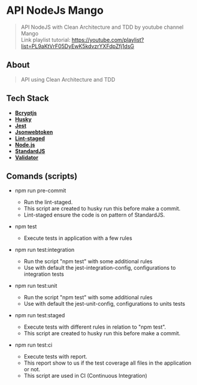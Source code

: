 # API NodeJs Mango

> API NodeJS with Clean Architecture and TDD by youtube channel Mango</br>
> Link playlist tutorial: https://youtube.com/playlist?list=PL9aKtVrF05DyEwK5kdvzrYXFdpZfj1dsG

## About

> API using Clean Architecture and TDD

## Tech Stack

- [**Bcryptjs**](https://www.npmjs.com/package/bcryptjs)
- [**Husky**](https://www.npmjs.com/package/husky)
- [**Jest**](https://jestjs.io/pt-BR/)
- [**Jsonwebtoken**](https://www.npmjs.com/package/jsonwebtoken)
- [**Lint-staged**](https://github.com/okonet/lint-staged)
- [**Node.js**](https://nodejs.org/en/)
- [**StandardJS**](https://standardjs.com)
- [**Validator**](https://www.npmjs.com/package/validator)

## Comands (scripts)

- npm run pre-commit
  - Run the lint-staged. 
  - This script are created to husky run this before make a commit.
  - Lint-staged ensure the code is on pattern of StandardJS.

- npm test
  - Execute tests in application with a few rules

- npm run test:integration
  - Run the script "npm test" with some additional rules
  - Use with default the jest-integration-config, configurations to integration tests

- npm run test:unit
  - Run the script "npm test" with some additional rules
  - Use with default the jest-unit-config, configurations to units tests

- npm run test:staged 
  - Execute tests with different rules in relation to "npm test".
  - This script are created to husky run this before make a commit.

- npm run test:ci
  - Execute tests with report.
  - This report show to us if the test coverage all files in the application or not.
  - This script are used in CI (Continuous Integration)